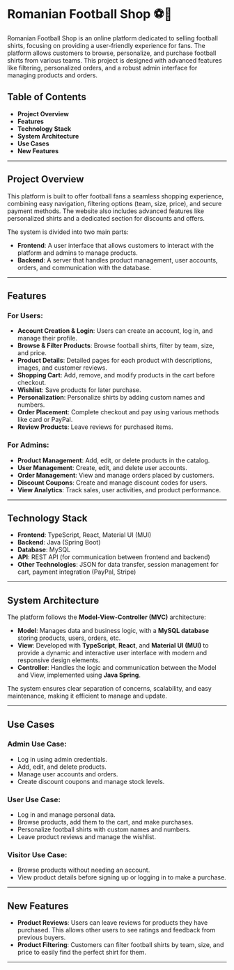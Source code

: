 # Romanian Football Shop ⚽👕

Romanian Football Shop is an online platform dedicated to selling football shirts, focusing on providing a user-friendly experience for fans. The platform allows customers to browse, personalize, and purchase football shirts from various teams. This project is designed with advanced features like filtering, personalized orders, and a robust admin interface for managing products and orders.

## Table of Contents
- **Project Overview**
- **Features**
- **Technology Stack**
- **System Architecture**
- **Use Cases**
- **New Features**

---

## Project Overview

This platform is built to offer football fans a seamless shopping experience, combining easy navigation, filtering options (team, size, price), and secure payment methods. The website also includes advanced features like personalized shirts and a dedicated section for discounts and offers.

The system is divided into two main parts:

- **Frontend**: A user interface that allows customers to interact with the platform and admins to manage products.
- **Backend**: A server that handles product management, user accounts, orders, and communication with the database.

---

## Features

### For Users:
- **Account Creation & Login**: Users can create an account, log in, and manage their profile.
- **Browse & Filter Products**: Browse football shirts, filter by team, size, and price.
- **Product Details**: Detailed pages for each product with descriptions, images, and customer reviews.
- **Shopping Cart**: Add, remove, and modify products in the cart before checkout.
- **Wishlist**: Save products for later purchase.
- **Personalization**: Personalize shirts by adding custom names and numbers.
- **Order Placement**: Complete checkout and pay using various methods like card or PayPal.
- **Review Products**: Leave reviews for purchased items.

### For Admins:
- **Product Management**: Add, edit, or delete products in the catalog.
- **User Management**: Create, edit, and delete user accounts.
- **Order Management**: View and manage orders placed by customers.
- **Discount Coupons**: Create and manage discount codes for users.
- **View Analytics**: Track sales, user activities, and product performance.

---

## Technology Stack 

- **Frontend**: TypeScript, React, Material UI (MUI)
- **Backend**: Java (Spring Boot)
- **Database**: MySQL
- **API**: REST API (for communication between frontend and backend)
- **Other Technologies**: JSON for data transfer, session management for cart, payment integration (PayPal, Stripe)

---

## System Architecture

The platform follows the **Model-View-Controller (MVC)** architecture:

- **Model**: Manages data and business logic, with a **MySQL database** storing products, users, orders, etc.
- **View**: Developed with **TypeScript**, **React**, and **Material UI (MUI)** to provide a dynamic and interactive user interface with modern and responsive design elements.
- **Controller**: Handles the logic and communication between the Model and View, implemented using **Java Spring**.

The system ensures clear separation of concerns, scalability, and easy maintenance, making it efficient to manage and update.

---

## Use Cases

### Admin Use Case:
- Log in using admin credentials.
- Add, edit, and delete products.
- Manage user accounts and orders.
- Create discount coupons and manage stock levels.

### User Use Case:
- Log in and manage personal data.
- Browse products, add them to the cart, and make purchases.
- Personalize football shirts with custom names and numbers.
- Leave product reviews and manage the wishlist.

### Visitor Use Case:
- Browse products without needing an account.
- View product details before signing up or logging in to make a purchase.

---

## New Features

- **Product Reviews**: Users can leave reviews for products they have purchased. This allows other users to see ratings and feedback from previous buyers.
- **Product Filtering**: Customers can filter football shirts by team, size, and price to easily find the perfect shirt for them.

---
